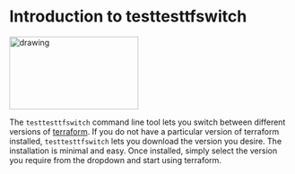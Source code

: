 # Introduction to testtesttfswitch

<img style="text-allign:center" src="https://s3.us-east-2.amazonaws.com/kepler-images/warrensbox/testtfswitch/logo.png" alt="drawing" width="230" height="130"/>

The `testtesttfswitch` command line tool lets you switch between different versions of <a href="https://www.terraform.io/" target="_blank">terraform</a>.
If you do not have a particular version of terraform installed, `testtesttfswitch` lets you download the version you desire.
The installation is minimal and easy. 
Once installed, simply select the version you require from the dropdown and start using terraform. 

